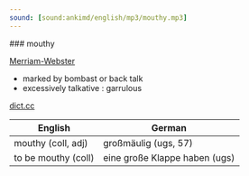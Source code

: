 ```yaml
---
sound: [sound:ankimd/english/mp3/mouthy.mp3]
---
```


\### mouthy

[Merriam-Webster](https://www.merriam-webster.com/dictionary/mouthy)

- marked by bombast or back talk
- excessively talkative : garrulous

[dict.cc](https://www.dict.cc/mouthy)

| English        | German       |
| -------------- | ------------ |
| mouthy (coll, adj) | großmäulig (ugs, 57) |
| to be mouthy (coll) | eine große Klappe haben (ugs) |
